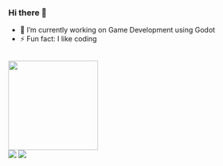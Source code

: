 ### Hi there 👋

- 🔭 I’m currently working on Game Development using Godot
- ⚡ Fun fact: I like coding

 ##

<div>
  <a href="https://github.com/xfelipealves">
  <img height="180em" src="https://github-readme-stats.vercel.app/api/top-langs/?username=xfelipealves&layout=compact&langs_count=7&theme=dark"/>
</div>
  
<div> 
  <a href = "mailto:felipecamiloalves04@gmail.com"><img src="https://img.shields.io/badge/-Gmail-%23333?style=for-the-badge&logo=gmail&logoColor=white" target="_blank"></a>
  <a href="https://www.linkedin.com/in/felipe-camilo-alves-65589b1aa/" target="_blank"><img src="https://img.shields.io/badge/-LinkedIn-%230077B5?style=for-the-badge&logo=linkedin&logoColor=white" target="_blank"></a> 
 
</div>
